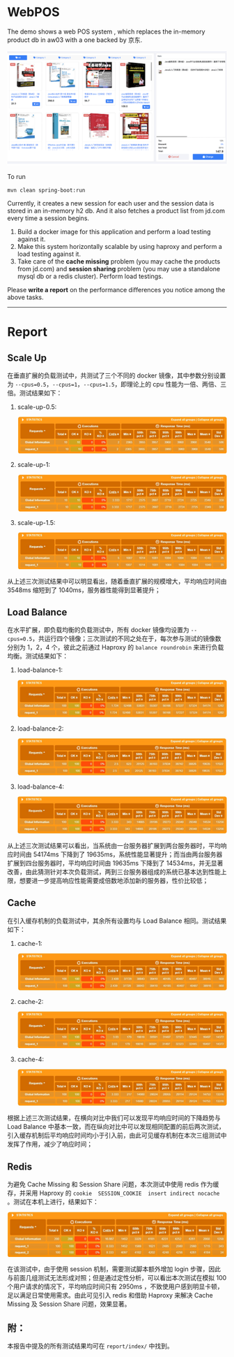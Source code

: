 # WebPOS

The demo shows a web POS system , which replaces the in-memory product db in aw03 with a one backed by 京东.


![](jdpos.png)

To run

```shell
mvn clean spring-boot:run
```

Currently, it creates a new session for each user and the session data is stored in an in-memory h2 db. 
And it also fetches a product list from jd.com every time a session begins.

1. Build a docker image for this application and perform a load testing against it.
2. Make this system horizontally scalable by using haproxy and perform a load testing against it.
3. Take care of the **cache missing** problem (you may cache the products from jd.com) and **session sharing** problem (you may use a standalone mysql db or a redis cluster). Perform load testings.

Please **write a report** on the performance differences you notice among the above tasks.

------

# Report

## Scale Up

在垂直扩展的负载测试中，共测试了三个不同的 docker 镜像，其中参数分别设置为 `--cpus=0.5`，`--cpus=1`，`--cpus=1.5`，即理论上的 cpu 性能为一倍、两倍、三倍。测试结果如下：

1. scale-up-0.5:

   ![scale-up-0.5](./report/images/scale-up-0.5.jpg)

2. scale-up-1:

   ![scale-up-1](./report/images/scale-up-1.jpg)

3. scale-up-1.5:

   ![scale-up-1.5](./report/images/scale-up-1.5.jpg)

从上述三次测试结果中可以明显看出，随着垂直扩展的规模增大，平均响应时间由 3548ms 缩短到了 1040ms，服务器性能得到显著提升；

## Load Balance

在水平扩展，即负载均衡的负载测试中，所有 docker 镜像均设置为 `--cpus=0.5`，共运行四个镜像；三次测试的不同之处在于，每次参与测试的镜像数分别为 1，2，4 个，彼此之前通过 Haproxy 的 `balance roundrobin` 来进行负载均衡。测试结果如下：

1. load-balance-1:

   ![load-balance-1](./report/images/load-balance-1.jpg)

2. load-balance-2:

   ![load-balance-2](./report/images/load-balance-2.jpg)

3. load-balance-4:

   ![load-balance-4](./report/images/load-balance-4.jpg)

从上述三次测试结果可以看出，当系统由一台服务器扩展到两台服务器时，平均响应时间由 54174ms 下降到了 19635ms，系统性能显著提升；而当由两台服务器扩展到四台服务器时，平均响应时间由 19635ms 下降到了 14534ms，并无显著改善，由此猜测针对本次负载测试，两到三台服务器组成的系统已基本达到性能上限，想要进一步提高响应性能需要成倍数地添加新的服务器，性价比较低；

## Cache

在引入缓存机制的负载测试中，其余所有设置均与 Load Balance 相同。测试结果如下：

1. cache-1:

   ![cache-1](./report/images/cache-1.jpg)

2. cache-2:

   ![cache-2](./report/images/cache-2.jpg)

3. cache-4:

   ![cache-4](./report/images/cache-4.jpg)

根据上述三次测试结果，在横向对比中我们可以发现平均响应时间的下降趋势与 Load Balance 中基本一致，而在纵向对比中可以发现相同配置的前后两次测试，引入缓存机制后平均响应时间均小于引入前，由此可见缓存机制在本次三组测试中发挥了作用，减少了响应时间；

## Redis

为避免 Cache Missing 和 Session Share 问题，本次测试中使用 redis 作为缓存，并采用 Haproxy 的 `cookie  SESSION_COOKIE  insert indirect nocache` 。测试在本机上进行，结果如下：

![redis](./report/images/redis.jpg)

在该测试中，由于使用 session 机制，需要测试脚本额外增加 login 步骤，因此与前面几组测试无法形成对照；但是通过定性分析，可以看出本次测试在模拟 100 个用户请求的情况下，平均响应时间只有 2950ms ，不致使用户感到明显卡顿，足以满足日常使用需求。由此可见引入 redis 和借助 Haproxy 来解决 Cache Missing 及 Session Share 问题，效果显著。

## 附：

本报告中提及的所有测试结果均可在 `report/index/` 中找到。